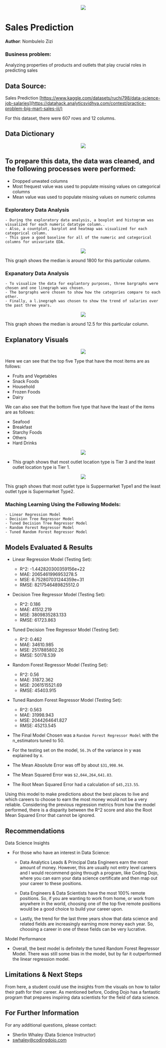 <p align = "center"> 
  <img src = "https://datahack-prod.s3.ap-south-1.amazonaws.com/__sized__/contest_cover/bignart1-thumbnail-1200x1200.png">
</p>


# Sales Prediction

**Author**: Nombulelo Zizi

### Business problem:
Analyzing properties of products and outlets that play crucial roles in predicting sales
## Data Source: 
Sales Prediction
[https://www.kaggle.com/datasets/ruchi798/data-science-job-salaries](https://datahack.analyticsvidhya.com/contest/practice-problem-big-mart-sales-iii/)

For this dataset, there were 607 rows and 12 columns.

## Data Dictionary

<p align = "center"> 
  <img src = "https://raw.githubusercontent.com/coding-dojo-data-science/Project1_Exemplar/main/DS%20Salaries%20Data%20Dictionary.png">
</p>


## To prepare this data, the data was cleaned, and the following processes were performed:
  - Dropped unwated columns
  - Most frequest value was used to populate missing values on categorical columns
  - Mean value was used to populate missing values on numeric columns

### Exploratory Data Analysis
    - During the exploratory data analysis, a boxplot and histogram was visualized for each numeric datatype column.. 
    - Also, a countplot, barplot and heatmap was visualized for each categorical column. 
    - This gave a good baseline for all of the numeric and categorical columns for univariate EDA.

<p align = "center"> 
  <img src = "https://github.com/NombuleloZizi/Product-Sales-Predictions-Final/blob/main/item%20outlet%20sales.png">
</p>

This graph shows the median is around 1800 for this particular column.


 ### Expanatory Data Analysis
    - To visualize the data for explantory purposes, three bargraphs were chosen and one linegraph was chosen.
    - The bargraphs were chosen to show how the categories compare to each other. 
    - Finally, a l.inegraph was chosen to show the trend of salaries over the past three years. 

<p align = "center"> 
  <img src = "https://github.com/NombuleloZizi/Product-Sales-Predictions-Final/blob/main/EDA%20item%20weight.png">
</p>

This graph shows the median is around 12.5 for this particular column.

## Explanatory Visuals

<p align = "center"> 
  <img src = "https://github.com/NombuleloZizi/Product-Sales-Predictions-Final/blob/main/item%20type.png">
</p>

 Here we can see that the top five Type that have the most items are as follows:
  - Fruits and Vegetables
  - Snack Foods
  - Household
  - Frozen Foods
  - Dairy

We can also see that the bottom five type that have the least of the items are as follows:
  - Seafood
  - Breakfast
  - Starchy Foods
  - Others  
  - Hard Drinks


<p align = "center"> 
  <img src = "https://github.com/NombuleloZizi/Product-Sales-Predictions-Final/blob/main/location%20type.png">
</p>

- This graph shows that most outlet location type is Tier 3 and the least outlet location type is Tier 1.

<p align = "center"> 
  <img src = "https://github.com/NombuleloZizi/Product-Sales-Predictions-Final/blob/main/outlet%20type.png">
</p>

This graph shows that most outlet type is Suppermarket Type1 and the least outlet type is Supermarket Type2.




 ### Maching Learning Using the Following Models:
    - Linear Regression Model
    - Decision Tree Regressor Model
    - Tuned Decision Tree Regressor Model
    - Random Forest Regressor Model
    - Tuned Random Forest Regressor Model
    
    
## Models Evaluated & Results

- Linear Regression Model (Testing Set):
  - R^2: -1.442820300359156e+22
  - MAE: 2065461996953278.5
  - MSE: 6.752807031244359e+31
  - RMSE: 8217546489825512.0

- Decision Tree Regressor Model (Testing Set):
  - R^2: 0.186
  - MAE: 41512.219
  - MSE: 3809835283.133
  - RMSE: 61723.863

- Tuned Decision Tree Regressor Model (Testing Set):
  - R^2: 0.462
  - MAE: 34610.985
  - MSE: 2517885802.26
  - RMSE: 50178.539

- Random Forest Regressor Model (Testing Set):
  - R^2: 0.56
  - MAE: 31872.362
  - MSE: 2061515521.69
  - RMSE: 45403.915

- Tuned Random Forest Regressor Model (Testing Set):
  - R^2: 0.563
  - MAE: 31998.943
  - MSE: 2044264641.827
  - RMSE: 45213.545


- The Final Model Chosen was a `Random Forest Regressor Model` with the n_estimators tuned to 50.
- For the testing set on the model, `56.3%` of the variance in y was explained by x. 
- The Mean Absolute Error was off by about `$31,998.94`.
- The Mean Squared Error was `$2,044,264,641.83`.
- The Root Mean Squared Error had a calculation of `$45,213.55`.

Using this model to make predictions about the best places to live and which careers to choose to earn the most money would not be a very reliable. Considering the previous regression metrics from how the model performed, there is a disparity between the R^2 score and also the Root Mean Squared Error that cannot be ignored.

## Recommendations

Data Science Insights

- For those who have an interest in Data Science:
  - Data Analytics Leads & Principal Data Engineers earn the most amount of money. However, this are usually not entry level careers and I would recommend going through a program, like Coding Dojo, where you can earn your data science certificate and then map out your career to these positions.

  - Data Engineers & Data Scientists have the most 100% remote positions. So, if you are wanting to work from home, or work from anywhere in the world, choosing one of the top five remote positions would be a good choice to build your career upon.
  
  - Lastly, the trend for the last three years show that data science and related fields are increasingly earning more money each year. So, choosing a career in one of these fields can be very lucrative.

Model Performance
- Overall, the best model is definitely the tuned Random Forest Regressor Model. There was still some bias in the model, but by far it outperformed the linear regression model. 


## Limitations & Next Steps

From here, a student could use the insights from the visuals on how to tailor their path for their career. As mentioned before, Coding Dojo has a fantastic program that prepares inspiring data scientists for the field of data science. 

## For Further Information

For any additional questions, please contact: 
- Sherlin Whaley (Data Science Instructor)
- swhaley@codingdojo.com

